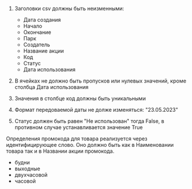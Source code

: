1. Заголовки csv должны быть неизменными:
    - Дата создания
    - Начало
    - Окончание
    - Парк
    - Создатель
    - Название акции
    - Код
    - Статус
    - Дата использования

2. В ячейках не должно быть пропусков или нулевых значений, кроме столбца Дата использования
3. Значения в столбце код должны быть уникальными
4. Формат передоваемой даты не долже изменяться: "23.05.2023"
5. Статус должен быть равен "Не использован" тогда False, в противном случае устанавливается значение True

Определения промокода для товара реализуется через идентифицирующее слово. 
Оно должно быть как в Наименовании товара так и в Названии акции промокода.
- будни
- выходные 
- двухчасовой  
- часовой
